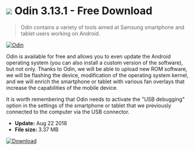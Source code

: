# ![](https://cdn.softexe.net/static/icon/f/odin-9882.png) Odin 3.13.1 - Free Download

> Odin contains a variety of tools aimed at Samsung smartphone and tablet users working on Android.

[![Odin](https://gallery.dpcdn.pl/imgc/Tools/84303/g_-_420x350_1.5_-_x5b7ad5bf-0b79-4104-879e-f6c048e85f7d.jpg)](https://softexe.net/win/hobbies-lifestyle/mobile/odin:ahhb.html)

Odin is available for free and allows you to even update the Android operating system (you can also install a custom version of the software), but not only. Thanks to Odin, we will be able to upload new ROM software, we will be flashing the device, modification of the operating system kernel, and we will enrich the smartphone or tablet with various fan overlays that increase the capabilities of the mobile device.
 
 It is worth remembering that Odin needs to activate the "USB debugging" option in the settings of the smartphone or tablet that we previously connected to the computer via the USB connector.


- **Update:** Aug 22 2018
- **File size:** 3.37 MB

[![Download](https://cdn.softexe.net/static/img/download.png)](https://softexe.net/win/hobbies-lifestyle/mobile/odin:ahhb.html)

